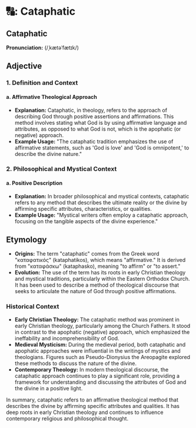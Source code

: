# 🔠: Cataphatic

## Cataphatic

**Pronunciation:** (/ˌkætəˈfætɪk/)

## Adjective

### 1. **Definition and Context**
#### a. Affirmative Theological Approach
- **Explanation:** Cataphatic, in theology, refers to the approach of describing God through positive assertions and affirmations. This method involves stating what God is by using affirmative language and attributes, as opposed to what God is not, which is the apophatic (or negative) approach.
- **Example Usage:** "The cataphatic tradition emphasizes the use of affirmative statements, such as 'God is love' and 'God is omnipotent,' to describe the divine nature."

### 2. **Philosophical and Mystical Context**
#### a. Positive Description
- **Explanation:** In broader philosophical and mystical contexts, cataphatic refers to any method that describes the ultimate reality or the divine by affirming specific attributes, characteristics, or qualities.
- **Example Usage:** "Mystical writers often employ a cataphatic approach, focusing on the tangible aspects of the divine experience."

## Etymology

- **Origins:** The term "cataphatic" comes from the Greek word "καταφατικός" (kataphatikos), which means "affirmative." It is derived from "καταφάσκω" (kataphasko), meaning "to affirm" or "to assert."
- **Evolution:** The use of the term has its roots in early Christian theology and mystical traditions, particularly within the Eastern Orthodox Church. It has been used to describe a method of theological discourse that seeks to articulate the nature of God through positive affirmations.

### Historical Context
- **Early Christian Theology:** The cataphatic method was prominent in early Christian theology, particularly among the Church Fathers. It stood in contrast to the apophatic (negative) approach, which emphasized the ineffability and incomprehensibility of God.
- **Medieval Mysticism:** During the medieval period, both cataphatic and apophatic approaches were influential in the writings of mystics and theologians. Figures such as Pseudo-Dionysius the Areopagite explored these methods to discuss the nature of the divine.
- **Contemporary Theology:** In modern theological discourse, the cataphatic approach continues to play a significant role, providing a framework for understanding and discussing the attributes of God and the divine in a positive light.

In summary, cataphatic refers to an affirmative theological method that describes the divine by affirming specific attributes and qualities. It has deep roots in early Christian theology and continues to influence contemporary religious and philosophical thought.